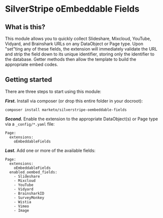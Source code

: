 # SilverStripe oEmbeddable Fields

## What is this?

This module allows you to quickly collect Slideshare, Mixcloud, YouTube, Vidyard, and Brainshark URLs on any DataObject or Page type.  Upon "set"ting any of these fields, the extension will immediately validate the URL and strip the field down to its unique identifier, storing only the identifier to the database.  Getter methods then allow the template to build the appropriate embed codes.

## Getting started

There are three steps to start using this module:

***First.*** Install via composer (or drop this entire folder in your docroot):

```
composer install marketo/silverstripe-oembeddable-fields
```

***Second.*** Enable the extension to the appropriate DataObject(s) or Page type via a `_config/*.yaml` file:

```
Page:
  extensions:
    oEmbeddableFields
```

***Last.*** Add one or more of the available fields:

```
Page:
  extensions:
    oEmbeddableFields
  enabled_oembed_fields:
    - Slideshare
    - Mixcloud
    - YouTube
    - Vidyard
    - BrainsharkID
    - SurveyMonkey
    - Wistia
    - Vimeo
    - Image
```